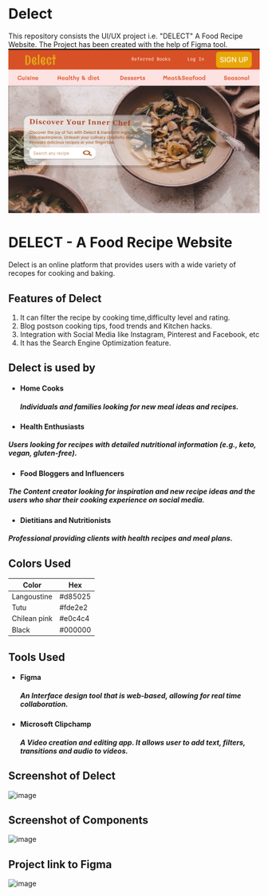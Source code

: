 # Delect
This repository consists the UI/UX project i.e. "DELECT" A Food Recipe Website. The Project has been created with the help of Figma tool.
![image alt](https://github.com/Kratigupta80-create/Kratiguptarepo-1/blob/522c1a153b1882f60fa96a2b82d704064a5ed8f1/Screenshot%202024-07-14%20161856.png)


# DELECT - A Food Recipe Website
Delect is an online platform that provides users with a wide variety of recopes for cooking and baking.
## Features of Delect

1. It can filter the recipe by cooking time,difficulty level and rating. 
2. Blog postson cooking tips, food trends and    Kitchen hacks.
3. Integration with Social Media like Instagram, Pinterest and Facebook, etc
4. It has the Search Engine Optimization feature.




## Delect is used by

- #### Home Cooks
  ##### Individuals and families looking for new meal ideas and recipes. 
- #### Health Enthusiasts
 ##### Users looking for recipes with detailed nutritional information (e.g., keto, vegan, gluten-free).
- #### Food Bloggers and Influencers
 ##### The Content creator looking for inspiration and new recipe ideas and the users who shar their cooking experience on social media.
- #### Dietitians and Nutritionists
#####  Professional providing clients with health recipes and meal plans.
  



## Colors Used

| Color             | Hex                                                                |
| ----------------- | ------------------------------------------------------------------ |
| Langoustine |  #d85025 |
| Tutu |  #fde2e2 |
| Chilean pink | #e0c4c4 |
| Black | #000000 |


## Tools Used

- #### Figma 
  ##### An Interface design tool that is web-based, allowing for real time collaboration.
  
- #### Microsoft Clipchamp
  ##### A Video creation and editing app. It allows user to add text, filters, transitions and audio to videos.
## Screenshot of Delect
  ![image](https://github.com/user-attachments/assets/d5ae5531-1b1d-42a7-b52b-d23a8fb401da)

## Screenshot of Components
  ![image](https://github.com/user-attachments/assets/921d3599-8d1b-4660-8517-82be491f7f3d)

## Project link to Figma

![image](https://www.figma.com/proto/cXWHBMSDkaR4HL4nyfbSwJ/Untitled?t=MMeFLDF6uzW3QbIo-1)

   
